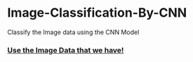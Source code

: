 # Image-Classification-By-CNN
Classify the Image data using the CNN Model


### [Use the Image Data that we have!](https://drive.google.com/file/d/1Qq9X_fqyhFDJ0kmIlpCvH0EDz93nq_A-/view?usp=sharing)
